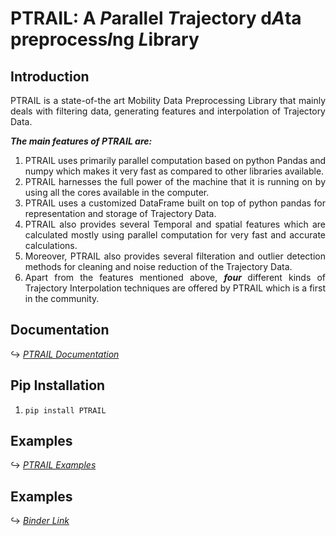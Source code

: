 <!---------------------- Introduction Section ------------------->
<h1> PTRAIL:  A <b><i>P</i></b>arallel 
<b><i>T</i></b>rajectory 
d<b><i>A</i></b>ta
preprocess<b><i>I</i></b>ng
<b><i>L</i></b>ibrary

 </h1>

<h2> Introduction </h2>

<p align='justify'>
PTRAIL is a state-of-the art Mobility Data Preprocessing Library that mainly deals with filtering data, generating features and interpolation of Trajectory Data.

<b><i> The main features of PTRAIL are: </i></b>
</p>

<ol align='justify'>
<li> PTRAIL uses primarily parallel computation based on
     python Pandas and numpy which makes it very fast as compared
     to other libraries available.
</li>

<li> PTRAIL harnesses the full power of the machine that
     it is running on by using all the cores available in the
     computer.
</li>

<li> PTRAIL uses a customized DataFrame built on top of python
     pandas for representation and storage of Trajectory Data.
</li>

<li> PTRAIL also provides several Temporal and spatial features
     which are calculated mostly using parallel computation for very
     fast and accurate calculations.
</li>

<li> Moreover, PTRAIL also provides several filteration and
     outlier detection methods for cleaning and noise reduction of
     the Trajectory Data.
</li>

<li> Apart from the features mentioned above, <i><b> four </b></i>
     different kinds of Trajectory Interpolation techniques are
     offered by PTRAIL which is a first in the community.
</li>
</ol>

<!------------------------- Documentation Link ----------------->
<h2> Documentation </h2>

<span> &#8618; </span>
<a href='https://PTRAIL.readthedocs.io/en/latest/' target='_blank'> <i> PTRAIL Documentation </i> </a>

<!-------------------- Pip Installation ------------------------->
<h2> Pip Installation </h2>

1. `pip install PTRAIL`

<!------------------------ Usage Examples ----------------------->
<h2> Examples </h2>

<span> &#8618; </span>
<a href='https://github.com/YakshHaranwala/PTRAIL/tree/main/examples' target='_blank'> <i> PTRAIL Examples </i> </a>

<!--------------------- Binder Link ---------------------------->
<h2> Examples </h2>

<span> &#8618; </span>
<a href='https://mybinder.org/v2/gh/YakshHaranwala/PTRAIL/ef4be1ed4c535e0dc9bb40226659ac9f9cecffc5' target='_blank'> <i> Binder Link </i> </a>

